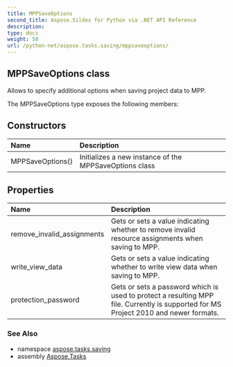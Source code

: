 ```yaml
---
title: MPPSaveOptions
second_title: Aspose.Sildes for Python via .NET API Reference
description: 
type: docs
weight: 50
url: /python-net/aspose.tasks.saving/mppsaveoptions/
---
```


## MPPSaveOptions class

Allows to specify additional options when saving project data to MPP.

The MPPSaveOptions type exposes the following members:
## Constructors
| Name | Description |
| :- | :- |
|MPPSaveOptions()|Initializes a new instance of the MPPSaveOptions class|
## Properties
| Name | Description |
| :- | :- |
|remove_invalid_assignments|Gets or sets a value indicating whether to remove invalid resource assignments when saving to MPP.|
|write_view_data|Gets or sets a value indicating whether to write view data when saving to MPP.|
|protection_password|Gets or sets a password which is used to protect a resulting MPP file. Currently is supported for MS Project 2010 and newer formats.|

### See Also

* namespace [aspose.tasks.saving](../../aspose.tasks.saving/)
* assembly [Aspose.Tasks](/tasks/python-net/)

